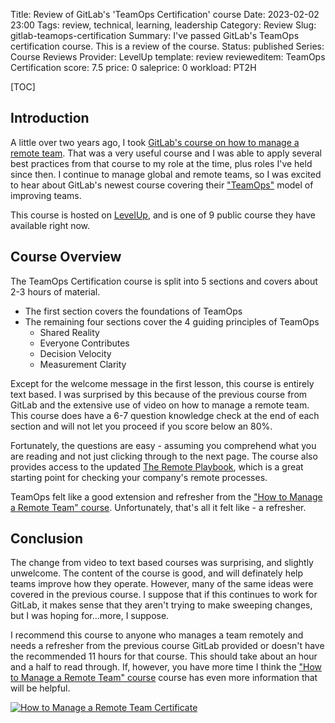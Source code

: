 Title: Review of GitLab's 'TeamOps Certification' course
Date: 2023-02-02 23:00
Tags: review, technical, learning, leadership
Category: Review
Slug: gitlab-teamops-certification
Summary: I've passed GitLab's TeamOps certification course. This is a review of the course.
Status: published
Series: Course Reviews
Provider: LevelUp
template: review
revieweditem: TeamOps Certification
score: 7.5
price: 0
saleprice: 0
workload: PT2H

[TOC]

## Introduction

A little over two years ago, I took [GitLab's course on how to manage a remote team][1]. That was a very useful course
and I was able to apply several best practices from that course to my role at the time, plus roles I've held since then.
I continue to manage global and remote teams, so I was excited to hear about GitLab's newest course covering their
["TeamOps"][2] model of improving teams.

This course is hosted on [LevelUp][3], and is one of 9 public course they have available right now. 

## Course Overview

The TeamOps Certification course is split into 5 sections and covers about 2-3 hours of material. 

 * The first section covers the foundations of TeamOps
 * The remaining four sections cover the 4 guiding principles of TeamOps
    * Shared Reality
    * Everyone Contributes
    * Decision Velocity
    * Measurement Clarity

Except for the welcome message in the first lesson, this course is entirely text based. I was surprised by this because of the 
previous course from GitLab and the extensive use of video on how to manage a remote team. This course does have a 6-7 question 
knowledge check at the end of each section and will not let you proceed if you score below an 80%. 

Fortunately, the questions are easy - assuming you comprehend what you are reading and not just clicking through to the next page. 
The course also provides access to the updated [The Remote Playbook][4], which is a great starting point for checking your company's
remote processes.

TeamOps felt like a good extension and refresher from the ["How to Manage a Remote Team" course][1]. Unfortunately, that's all it felt 
like - a refresher. 

## Conclusion

The change from video to text based courses was surprising, and slightly unwelcome. The content of the course is good, and will definately 
help teams improve how they operate. However, many of the same ideas were covered in the previous course. I suppose that if this continues
to work for GitLab, it makes sense that they aren't trying to make sweeping changes, but I was hoping for...more, I suppose. 

I recommend this course to anyone who manages a team remotely and needs a refresher from the previous course GitLab provided or doesn't have
the recommended 11 hours for that course. This should take about an hour and a half to read through. If, however, you have more time I think the 
["How to Manage a Remote Team" course][1] course has even more information that will be helpful.

[![How to Manage a Remote Team Certificate][certificate]][courselink]


 [1]: {filename}2020_10_26_gitlab_manage_remote_team.md
 [2]: https://about.gitlab.com/teamops/
 [3]: https://levelup.gitlab.com/catalog
 [4]: https://learn.gitlab.com/allremote#page=1
 [certificate]: {attach}images/gitlab-teamops-certificate.png
 [courselink]: https://ti-user-certificates.s3.amazonaws.com/72109ec1-52dd-4663-9df4-754a8a1d0bff/fdba849b-2387-4376-befa-526f6414790e-andrew-wegner-af934dab-5a67-4fc4-8f51-680a1304eea4-certificate.pdf
